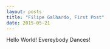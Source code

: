 ```yaml
---
layout: posts
title: "Filipe Galhardo, First Post"
date: 2015-05-21
---
```


Hello World! Evereybody Dances!
